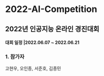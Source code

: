 # **2022-AI-Competition**
## 2022년 인공지능 온라인 경진대회
#### **대회 일정 |2022.06.07 ~ 2022.06.21**

### 1. 참가자
고현우, 오인종, 서준호, 김종민
